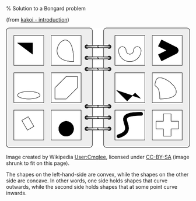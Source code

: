 % Solution to a Bongard problem

(from [kakoi - introduction](introduction.html))

![](images/Bongard_problem_convex_polygons.svg)

Image created by Wikipedia
[User:Cmglee](https://commons.wikimedia.org/wiki/User:Cmglee), licensed under
[CC-BY-SA](https://creativecommons.org/licenses/by-sa/4.0/) (image shrunk to fit
on this page).

The shapes on the left-hand-side are convex, while the shapes on the other side
are concave. In other words, one side holds shapes that curve outwards, while
the second side holds shapes that at some point curve inwards.
